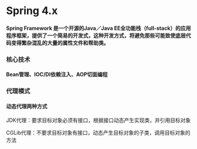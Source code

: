 # Spring 4.x

#### Spring Framework 是一个开源的Java／Java EE全功能栈（full-stack）的应用程序框架，提供了一个简易的开发式，这种开发方式，将避免那些可能致使底层代码变得繁杂混乱的大量的属性文件和帮助类。

### 核心技术

#### Bean管理、IOC/DI依赖注入、AOP切面编程

### 代理模式

#### 动态代理两种方式

JDK代理：要求目标对象必须有接口，根据接口动态产生实现类，并引用目标对象

CGLib代理：不要求目标对象有接口，动态产生目标对象的子类，调用目标对象的方法











